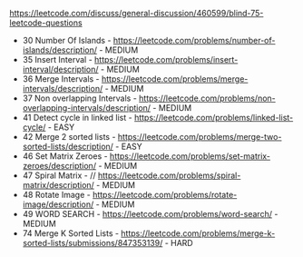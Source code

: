 https://leetcode.com/discuss/general-discussion/460599/blind-75-leetcode-questions

- 30 Number Of Islands - https://leetcode.com/problems/number-of-islands/description/ - MEDIUM
- 35 Insert Interval - https://leetcode.com/problems/insert-interval/description/ - MEDIUM
- 36 Merge Intervals - https://leetcode.com/problems/merge-intervals/description/ - MEDIUM
- 37 Non overlapping Intervals - https://leetcode.com/problems/non-overlapping-intervals/description/ - MEDIUM
- 41 Detect cycle in linked list - https://leetcode.com/problems/linked-list-cycle/ - EASY
- 42 Merge 2 sorted lists - https://leetcode.com/problems/merge-two-sorted-lists/description/ - EASY
- 46 Set Matrix Zeroes - https://leetcode.com/problems/set-matrix-zeroes/description/ - MEDIUM
- 47 Spiral Matrix - // https://leetcode.com/problems/spiral-matrix/description/ - MEDIUM
- 48 Rotate Image - https://leetcode.com/problems/rotate-image/description/ - MEDIUM
- 49 WORD SEARCH - https://leetcode.com/problems/word-search/ - MEDIUM
- 74 Merge K Sorted Lists - https://leetcode.com/problems/merge-k-sorted-lists/submissions/847353139/ - HARD
